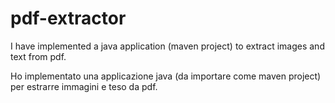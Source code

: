 # pdf-extractor
I have implemented a java application (maven project) to extract images and text from pdf.

Ho implementato una applicazione java (da importare come maven project) per estrarre immagini e teso da pdf.

